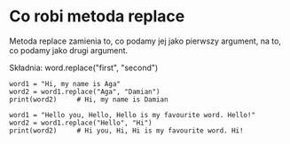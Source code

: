 # Co robi metoda replace  
Metoda replace zamienia to, co podamy jej jako pierwszy argument, na to, co podamy jako drugi argument.  

Składnia:
word.replace("first", "second")

```
word1 = "Hi, my name is Aga"
word2 = word1.replace("Aga", "Damian")
print(word2)     # Hi, my name is Damian
```

```
word1 = "Hello you, Hello, Hello is my favourite word. Hello!"
word2 = word1.replace("Hello", "Hi")
print(word2)     # Hi you, Hi, Hi is my favourite word. Hi!
```
